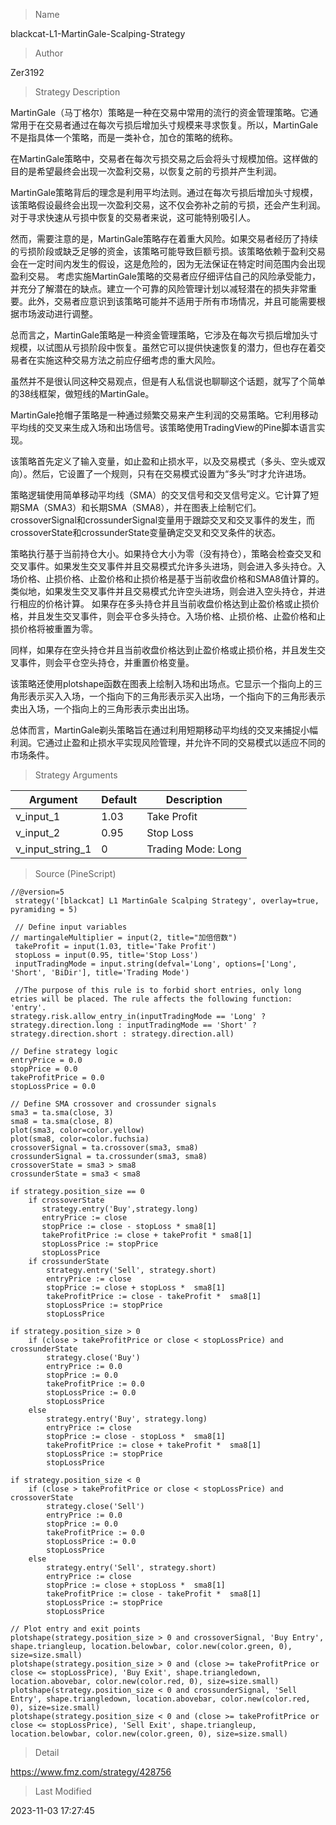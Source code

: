 
> Name

blackcat-L1-MartinGale-Scalping-Strategy

> Author

Zer3192

> Strategy Description

MartinGale（马丁格尔）策略是一种在交易中常用的流行的资金管理策略。它通常用于在交易者通过在每次亏损后增加头寸规模来寻求恢复。所以，MartinGale不是指具体一个策略，而是一类补仓，加仓的策略的统称。

在MartinGale策略中，交易者在每次亏损交易之后会将头寸规模加倍。这样做的目的是希望最终会出现一次盈利交易，以恢复之前的亏损并产生利润。

MartinGale策略背后的理念是利用平均法则。通过在每次亏损后增加头寸规模，该策略假设最终会出现一次盈利交易，这不仅会弥补之前的亏损，还会产生利润。对于寻求快速从亏损中恢复的交易者来说，这可能特别吸引人。

然而，需要注意的是，MartinGale策略存在着重大风险。如果交易者经历了持续的亏损阶段或缺乏足够的资金，该策略可能导致巨额亏损。该策略依赖于盈利交易会在一定时间内发生的假设，这是危险的，因为无法保证在特定时间范围内会出现盈利交易。
考虑实施MartinGale策略的交易者应仔细评估自己的风险承受能力，并充分了解潜在的缺点。建立一个可靠的风险管理计划以减轻潜在的损失非常重要。此外，交易者应意识到该策略可能并不适用于所有市场情况，并且可能需要根据市场波动进行调整。

总而言之，MartinGale策略是一种资金管理策略，它涉及在每次亏损后增加头寸规模，以试图从亏损阶段中恢复。虽然它可以提供快速恢复的潜力，但也存在着交易者在实施这种交易方法之前应仔细考虑的重大风险。

虽然并不是很认同这种交易观点，但是有人私信说也聊聊这个话题，就写了个简单的38线框架，做短线的MartinGale。

MartinGale抢帽子策略是一种通过频繁交易来产生利润的交易策略。它利用移动平均线的交叉来生成入场和出场信号。该策略使用TradingView的Pine脚本语言实现。

该策略首先定义了输入变量，如止盈和止损水平，以及交易模式（多头、空头或双向）。然后，它设置了一个规则，只有在交易模式设置为“多头”时才允许进场。

策略逻辑使用简单移动平均线（SMA）的交叉信号和交叉信号定义。它计算了短期SMA（SMA3）和长期SMA（SMA8），并在图表上绘制它们。crossoverSignal和crossunderSignal变量用于跟踪交叉和交叉事件的发生，而crossoverState和crossunderState变量确定交叉和交叉条件的状态。

策略执行基于当前持仓大小。如果持仓大小为零（没有持仓），策略会检查交叉和交叉事件。如果发生交叉事件并且交易模式允许多头进场，则会进入多头持仓。入场价格、止损价格、止盈价格和止损价格是基于当前收盘价格和SMA8值计算的。类似地，如果发生交叉事件并且交易模式允许空头进场，则会进入空头持仓，并进行相应的价格计算。
如果存在多头持仓并且当前收盘价格达到止盈价格或止损价格，并且发生交叉事件，则会平仓多头持仓。入场价格、止损价格、止盈价格和止损价格将被重置为零。

同样，如果存在空头持仓并且当前收盘价格达到止盈价格或止损价格，并且发生交叉事件，则会平仓空头持仓，并重置价格变量。

该策略还使用plotshape函数在图表上绘制入场和出场点。它显示一个指向上的三角形表示买入入场，一个指向下的三角形表示买入出场，一个指向下的三角形表示卖出入场，一个指向上的三角形表示卖出出场。

总体而言，MartinGale剃头策略旨在通过利用短期移动平均线的交叉来捕捉小幅利润。它通过止盈和止损水平实现风险管理，并允许不同的交易模式以适应不同的市场条件。

> Strategy Arguments



|Argument|Default|Description|
|----|----|----|
|v_input_1|1.03|Take Profit|
|v_input_2|0.95|Stop Loss|
|v_input_string_1|0|Trading Mode: Long|Short|BiDir|


> Source (PineScript)

``` pinescript
//@version=5
 strategy('[blackcat] L1 MartinGale Scalping Strategy', overlay=true, pyramiding = 5)
 
 // Define input variables
// martingaleMultiplier = input(2, title="加倍倍数")
 takeProfit = input(1.03, title='Take Profit')
 stopLoss = input(0.95, title='Stop Loss')
 inputTradingMode = input.string(defval='Long', options=['Long', 'Short', 'BiDir'], title='Trading Mode')
 
 //The purpose of this rule is to forbid short entries, only long etries will be placed. The rule affects the following function: 'entry'.
strategy.risk.allow_entry_in(inputTradingMode == 'Long' ? strategy.direction.long : inputTradingMode == 'Short' ? strategy.direction.short : strategy.direction.all)

// Define strategy logic 
entryPrice = 0.0
stopPrice = 0.0
takeProfitPrice = 0.0
stopLossPrice = 0.0

// Define SMA crossover and crossunder signals
sma3 = ta.sma(close, 3)
sma8 = ta.sma(close, 8)
plot(sma3, color=color.yellow)
plot(sma8, color=color.fuchsia)
crossoverSignal = ta.crossover(sma3, sma8)
crossunderSignal = ta.crossunder(sma3, sma8)
crossoverState = sma3 > sma8
crossunderState = sma3 < sma8

if strategy.position_size == 0
    if crossoverState
       strategy.entry('Buy',strategy.long)
       entryPrice := close
       stopPrice := close - stopLoss * sma8[1]
       takeProfitPrice := close + takeProfit * sma8[1]
       stopLossPrice := stopPrice
       stopLossPrice
    if crossunderState
        strategy.entry('Sell', strategy.short)
        entryPrice := close
        stopPrice := close + stopLoss *  sma8[1]
        takeProfitPrice := close - takeProfit *  sma8[1]
        stopLossPrice := stopPrice
        stopLossPrice

if strategy.position_size > 0
    if (close > takeProfitPrice or close < stopLossPrice) and crossunderState
        strategy.close('Buy')
        entryPrice := 0.0
        stopPrice := 0.0
        takeProfitPrice := 0.0
        stopLossPrice := 0.0
        stopLossPrice
    else
        strategy.entry('Buy', strategy.long)
        entryPrice := close
        stopPrice := close - stopLoss *  sma8[1]
        takeProfitPrice := close + takeProfit *  sma8[1]
        stopLossPrice := stopPrice
        stopLossPrice

if strategy.position_size < 0
    if (close > takeProfitPrice or close < stopLossPrice) and crossoverState
        strategy.close('Sell')
        entryPrice := 0.0
        stopPrice := 0.0
        takeProfitPrice := 0.0
        stopLossPrice := 0.0
        stopLossPrice
    else
        strategy.entry('Sell', strategy.short)
        entryPrice := close
        stopPrice := close + stopLoss *  sma8[1]
        takeProfitPrice := close - takeProfit *  sma8[1]
        stopLossPrice := stopPrice
        stopLossPrice

// Plot entry and exit points
plotshape(strategy.position_size > 0 and crossoverSignal, 'Buy Entry', shape.triangleup, location.belowbar, color.new(color.green, 0), size=size.small)
plotshape(strategy.position_size > 0 and (close >= takeProfitPrice or close <= stopLossPrice), 'Buy Exit', shape.triangledown, location.abovebar, color.new(color.red, 0), size=size.small)
plotshape(strategy.position_size < 0 and crossunderSignal, 'Sell Entry', shape.triangledown, location.abovebar, color.new(color.red, 0), size=size.small)
plotshape(strategy.position_size < 0 and (close >= takeProfitPrice or close <= stopLossPrice), 'Sell Exit', shape.triangleup, location.belowbar, color.new(color.green, 0), size=size.small)
```

> Detail

https://www.fmz.com/strategy/428756

> Last Modified

2023-11-03 17:27:45
